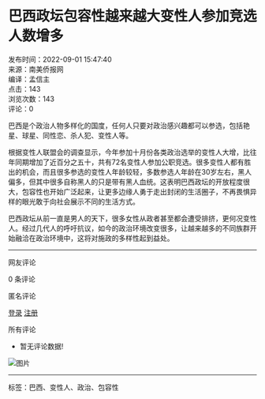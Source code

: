# 巴西政坛包容性越来越大变性人参加竞选人数增多

发布时间：2022-09-01 15:47:40  
来源：南美侨报网  
编译：孟信主  
点击：143  
浏览次数：143  
评论：0  

巴西是个政治人物多样化的国度，任何人只要对政治感兴趣都可以参选，包括艳星、球星、同性恋、杀人犯、变性人等。

根据变性人联盟会的调查显示，今年参加十月份各类政治选举的变性人大增，比往年同期增加了近百分之五十，共有72名变性人参加公职竞选。很多变性人都有胜出的机会，而且很多参选的变性人年龄较轻，多数参选人年龄在30岁左右，黑人偏多，但其中很多自称黑人的只是带有黑人血统。这表明巴西政坛的开放程度很大，包容性也开始广泛起来，让更多边缘人勇于走出封闭的生活圈子，不再畏惧异样的眼光敢于向社会展示不同的生活方式。

巴西政坛从前一直是男人的天下，很多女性从政者甚至都会遭受排挤，更何况变性人。经过几代人的呼吁抗议，如今的政治环境改变很多，让越来越多的不同族群开始融洽在政治环境中，这将对施政的多样性起到益处。

---  

网友评论  

0 条评论  

匿名评论  

[登录](/sign.html) [注册](/emLog.html)  

所有评论  

- 暂无评论数据!  

![图片](http://www.br-cn.com/web/resource/images/img_list_title_article@1x.png)  

---  

标签：巴西、变性人、政治、包容性